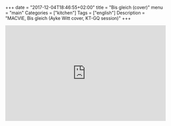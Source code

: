 +++
date = "2017-12-04T18:46:55+02:00"
title = "Bis gleich (cover)"
menu = "main"
Categories = ["kitchen"]
Tags = ["english"]
Description = "MACVIE, Bis gleich (Ayke Witt cover, KT-GQ session)"
+++



<iframe width="100%" height="300" scrolling="no" frameborder="no" src="https://w.soundcloud.com/player/?url=https%3A//api.soundcloud.com/tracks/365019884&amp;color=%23ff5500&amp;auto_play=false&amp;hide_related=false&amp;show_comments=true&amp;show_user=true&amp;show_reposts=false&amp;show_teaser=true&amp;visual=true"></iframe>
